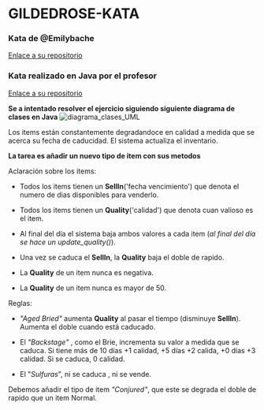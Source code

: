 # GILDEDROSE-KATA
### Kata de @Emilybache
[Enlace a su repositorio](https://github.com/emilybache/GildedRose-Refactoring-Kata) 

### Kata realizado en Java por el profesor
[Enlace a su repositorio](https://github.com/dfleta/gilded-rose-kata-java)

__Se a intentado resolver el ejercicio siguiendo siguiente diagrama de clases en Java__
![diagrama_clases_UML](https://user-images.githubusercontent.com/80277545/212892060-f1d494e7-ff6d-42bb-908f-f6cca19d3deb.jpg)



Los items están constantemente degradandoce en calidad a medida que se acerca su fecha de caducidad.
El sistema actualiza el inventario. 


__La tarea es añadir un nuevo tipo de item con sus metodos__

Aclaración sobre los items: 

 - Todos los items tienen un __SellIn__('fecha vencimiento') que denota el numero de dias disponibles para venderlo.
 - Todos los items tienen un __Quality__('calidad') que denota cuan valioso es el item.
 - Al final del día el sistema baja ambos valores a cada item (*al final del día se hace un update_quality()*).
 - Una vez se caduca el __SellIn__, la __Quality__ baja el doble de rapido.


 - La __Quality__ de un item nunca es negativa.
 - La __Quality__ de un item nunca es mayor de 50.


Reglas:


 - *"Aged Bried"* aumenta __Quality__ al pasar el tiempo (disminuye __SellIn__). Aumenta el doble cuando está caducado. 

 -  El *"Backstage"* , como el Brie, incrementa su valor a medida que se caduca. Si tiene más de 10 días +1 calidad, +5 días +2 calida, +0 días +3 calidad. Si se caduca, 0 calidad.

 - El "*Sulfuras*", ni se caduca , ni se vende.

 Debemos añadir el tipo de item *"Conjured"*, que este se degrada el doble de rapido que un item Normal.
